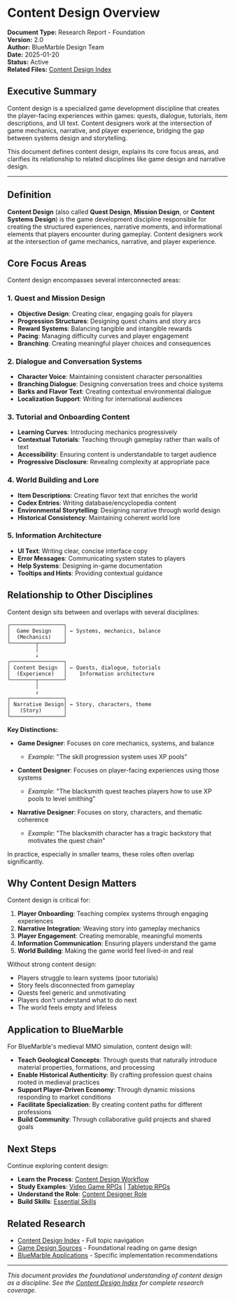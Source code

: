 # Content Design Overview

**Document Type:** Research Report - Foundation  
**Version:** 2.0  
**Author:** BlueMarble Design Team  
**Date:** 2025-01-20  
**Status:** Active  
**Related Files:** [Content Design Index](README.md)

## Executive Summary

Content design is a specialized game development discipline that creates the player-facing experiences within games: quests, dialogue, tutorials, item descriptions, and UI text. Content designers work at the intersection of game mechanics, narrative, and player experience, bridging the gap between systems design and storytelling.

This document defines content design, explains its core focus areas, and clarifies its relationship to related disciplines like game design and narrative design.

---

## Definition

**Content Design** (also called **Quest Design**, **Mission Design**, or **Content Systems Design**) is the game development discipline responsible for creating the structured experiences, narrative moments, and informational elements that players encounter during gameplay. Content designers work at the intersection of game mechanics, narrative, and player experience.

## Core Focus Areas

Content design encompasses several interconnected areas:

### 1. Quest and Mission Design
- **Objective Design**: Creating clear, engaging goals for players
- **Progression Structures**: Designing quest chains and story arcs
- **Reward Systems**: Balancing tangible and intangible rewards
- **Pacing**: Managing difficulty curves and player engagement
- **Branching**: Creating meaningful player choices and consequences

### 2. Dialogue and Conversation Systems
- **Character Voice**: Maintaining consistent character personalities
- **Branching Dialogue**: Designing conversation trees and choice systems
- **Barks and Flavor Text**: Creating contextual environmental dialogue
- **Localization Support**: Writing for international audiences

### 3. Tutorial and Onboarding Content
- **Learning Curves**: Introducing mechanics progressively
- **Contextual Tutorials**: Teaching through gameplay rather than walls of text
- **Accessibility**: Ensuring content is understandable to target audience
- **Progressive Disclosure**: Revealing complexity at appropriate pace

### 4. World Building and Lore
- **Item Descriptions**: Creating flavor text that enriches the world
- **Codex Entries**: Writing database/encyclopedia content
- **Environmental Storytelling**: Designing narrative through world design
- **Historical Consistency**: Maintaining coherent world lore

### 5. Information Architecture
- **UI Text**: Writing clear, concise interface copy
- **Error Messages**: Communicating system states to players
- **Help Systems**: Designing in-game documentation
- **Tooltips and Hints**: Providing contextual guidance

## Relationship to Other Disciplines

Content design sits between and overlaps with several disciplines:

```
┌─────────────────┐
│  Game Design    │ ← Systems, mechanics, balance
│  (Mechanics)    │
└────────┬────────┘
         │
         ↓
┌─────────────────┐
│ Content Design  │ ← Quests, dialogue, tutorials
│  (Experience)   │    Information architecture
└────────┬────────┘
         │
         ↓
┌─────────────────┐
│ Narrative Design│ ← Story, characters, theme
│   (Story)       │
└─────────────────┘
```

**Key Distinctions:**

- **Game Designer**: Focuses on core mechanics, systems, and balance
  - *Example*: "The skill progression system uses XP pools"
  
- **Content Designer**: Focuses on player-facing experiences using those systems
  - *Example*: "The blacksmith quest teaches players how to use XP pools to level smithing"
  
- **Narrative Designer**: Focuses on story, characters, and thematic coherence
  - *Example*: "The blacksmith character has a tragic backstory that motivates the quest chain"

In practice, especially in smaller teams, these roles often overlap significantly.

## Why Content Design Matters

Content design is critical for:

1. **Player Onboarding**: Teaching complex systems through engaging experiences
2. **Narrative Integration**: Weaving story into gameplay mechanics
3. **Player Engagement**: Creating memorable, meaningful moments
4. **Information Communication**: Ensuring players understand the game
5. **World Building**: Making the game world feel lived-in and real

Without strong content design:
- Players struggle to learn systems (poor tutorials)
- Story feels disconnected from gameplay
- Quests feel generic and unmotivating
- Players don't understand what to do next
- The world feels empty and lifeless

## Application to BlueMarble

For BlueMarble's medieval MMO simulation, content design will:

- **Teach Geological Concepts**: Through quests that naturally introduce material properties, formations, and processing
- **Enable Historical Authenticity**: By crafting profession quest chains rooted in medieval practices
- **Support Player-Driven Economy**: Through dynamic missions responding to market conditions
- **Facilitate Specialization**: By creating content paths for different professions
- **Build Community**: Through collaborative guild projects and shared goals

## Next Steps

Continue exploring content design:

- **Learn the Process**: [Content Design Workflow](content-design-workflow.md)
- **Study Examples**: [Video Game RPGs](content-design-video-game-rpgs.md) | [Tabletop RPGs](content-design-tabletop-rpgs.md)
- **Understand the Role**: [Content Designer Role](content-designer-role.md)
- **Build Skills**: [Essential Skills](content-designer-skills.md)

## Related Research

- [Content Design Index](README.md) - Full topic navigation
- [Game Design Sources](../game-sources.md) - Foundational reading on game design
- [BlueMarble Applications](content-design-bluemarble.md) - Specific implementation recommendations

---

*This document provides the foundational understanding of content design as a discipline. See the [Content Design Index](README.md) for complete research coverage.*
